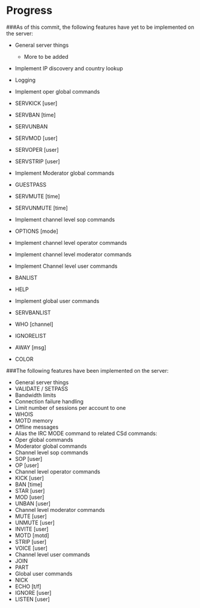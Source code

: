 Progress
========


###As of this commit, the following features have yet to be implemented on the server:

* General server things

  * More to be added
 * Implement IP discovery and country lookup
 * Logging
* Implement oper global commands
 * SERVKICK [user]
 * SERVBAN [time]
 * SERVUNBAN
 * SERVMOD [user]
 * SERVOPER [user]
 * SERVSTRIP [user]
* Implement Moderator global commands
 * GUESTPASS
 * SERVMUTE [time]
 * SERVUNMUTE [time]

* Implement channel level sop commands
 * OPTIONS [mode]
* Implement channel level operator commands

* Implement channel level moderator commands

* Implement Channel level user commands
 * BANLIST
 * HELP
* Implement global user commands
 * SERVBANLIST
 * WHO [channel]
 * IGNORELIST
 * AWAY [msg]
 * COLOR


###The following features have been implemented on the server:

* General server things
 * VALIDATE / SETPASS
 * Bandwidth limits
 * Connection failure handling
 * Limit number of sessions per account to one
 * WHOIS
 * MOTD memory
 * Offline messages
 * Alias the IRC MODE command to related CSd commands:
* Oper global commands
* Moderator global commands
* Channel level sop commands
 * SOP [user]
 * OP [user]
* Channel level operator commands
 * KICK [user]
 * BAN [time]
 * STAR [user]
 * MOD [user]
 * UNBAN [user]
* Channel level moderator commands
 * MUTE [user]
 * UNMUTE [user]
 * INVITE [user]
 * MOTD [motd]
 * STRIP [user]
 * VOICE [user]
* Channel level user commands
 * JOIN
 * PART
* Global user commands
 * NICK
 * ECHO [t/f]
 * IGNORE [user]
 * LISTEN [user]
